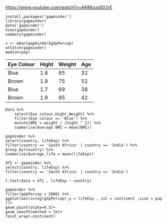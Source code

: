 https://www.youtube.com/watch?v=ANMuuq502rE

```
install.packages('gapminder')
library(gapminder)
data('gapminder')
View(gapminder)
summary(gapminder)
```
```
x <- mean(gapminder$gdpPercap)
attatch(gapminder)
median(pop)
```

| Eye Colour  | Hight | Weight | Age |
| --- | --- | --- | --- |
| Blue  | 1.8  | 65 | 32 |
| Brown  | 1.9  | 75 | 52 |
| Blue  | 1.7  | 69 | 38 |
| Brown  | 1.9  | 95 | 42 |

```
Data %>% 
	select(Eye colour,Hight,Weight) %>% 
	filter(Eye colour == 'Blue') %>% 
	mutate(BMI = weight / (hight ^ 2)) %>% 
	summarise(Average BMI = mean(BMI)) 
```

```
gapminder %>%
select(country, lifeExp) %>%
filter(country == 'South Africa' | country == 'India') %>%
group_by(country) %>%
summarise(Average_life = mean(lifeExp))
```
```
df1 <- gapminder %>%
select(country, lifeExp) %>%
filter(country == 'South Africa' | country == 'India')
```
```
t.test(data = df1 , lifeExp ~ country)
```
```
gapminder %>%
filter(gdpPercap < 5000) %>%
ggplot(aes(x=log(gdpPercap),y = lifeExp , col = continent ,size = pop ))+
geom_point(alpha=0.3)+
geom_smooth(method = lm)+
facet_wrap(~continent)

```
